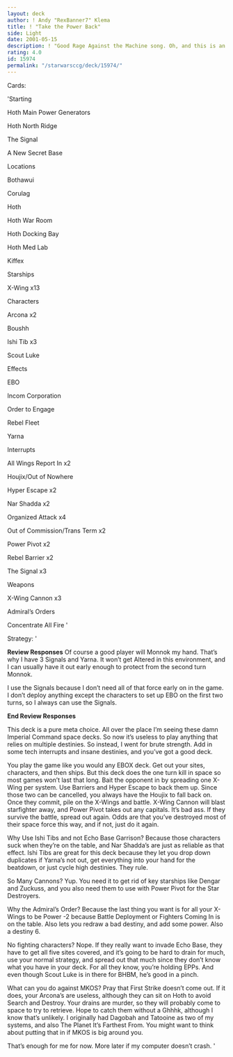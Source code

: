 ```yaml
---
layout: deck
author: ! Andy "RexBanner7" Klema
title: ! "Take the Power Back"
side: Light
date: 2001-05-15
description: ! "Good Rage Against the Machine song. Oh, and this is an EBOX deck."
rating: 4.0
id: 15974
permalink: "/starwarsccg/deck/15974/"
---
```

Cards: 

'Starting

Hoth Main Power Generators

Hoth North Ridge

The Signal

A New Secret Base


Locations

Bothawui

Corulag

Hoth

Hoth War Room

Hoth Docking Bay

Hoth Med Lab

Kiffex


Starships

X-Wing x13


Characters

Arcona x2

Boushh

Ishi Tib x3

Scout Luke


Effects

EBO

Incom Corporation

Order to Engage

Rebel Fleet

Yarna


Interrupts

All Wings Report In x2

Houjix/Out of Nowhere

Hyper Escape x2

Nar Shadda x2

Organized Attack x4

Out of Commission/Trans Term x2

Power Pivot x2

Rebel Barrier x2

The Signal x3


Weapons

X-Wing Cannon x3


Admiral’s Orders

Concentrate All Fire '

Strategy: '

**Review Responses** Of course a good player will Monnok my hand. That’s why I have 3 Signals and Yarna. It won’t get Altered in this environment, and I can usually have it out early enough to protect from the second turn Monnok.


I use the Signals because I don’t need all of that force early on in the game. I don’t deploy anything except the characters to set up EBO on the first two turns, so I always can use the Signals. 


**End Review Responses**


This deck is a pure meta choice. All over the place I’m seeing these damn Imperial Command space decks. So now it’s useless to play anything that relies on multiple destinies. So instead, I went for brute strength. Add in some tech interrupts and insane destinies, and you’ve got a good deck.


You play the game like you would any EBOX deck. Get out your sites, characters, and then ships. But this deck does the one turn kill in space so most games won’t last that long. Bait the opponent in by spreading one X-Wing per system. Use Barriers and Hyper Escape to back them up. Since those two can be cancelled, you always have the Houjix to fall back on. Once they commit, pile on the X-Wings and battle. X-Wing Cannon will blast starfighter away, and Power Pivot takes out any capitals. It’s bad ass. If they survive the battle, spread out again. Odds are that you’ve destroyed most of their space force this way, and if not, just do it again.


Why Use Ishi Tibs and not Echo Base Garrison? Because those characters suck when they’re on the table, and Nar Shadda’s are just as reliable as that effect. Ishi Tibs are great for this deck because they let you drop down duplicates if Yarna’s not out, get everything into your hand for the beatdown, or just cycle high destinies. They rule.


So Many Cannons? Yup. You need it to get rid of key starships like Dengar and Zuckuss, and you also need them to use with Power Pivot for the Star Destroyers. 


Why the Admiral’s Order? Because the last thing you want is for all your X-Wings to be Power -2 because Battle Deployment or Fighters Coming In is on the table. Also lets you redraw a bad destiny, and add some power. Also a destiny 6.


No fighting characters? Nope. If they really want to invade Echo Base, they have to get all five sites covered, and it’s going to be hard to drain for much, use your normal strategy, and spread out that much since they don’t know what you have in your deck. For all they know, you’re holding EPPs. And even though Scout Luke is in there for BHBM, he’s good in a pinch. 


What can you do against MKOS? Pray that First Strike doesn’t come out. If it does, your Arcona’s are useless, although they can sit on Hoth to avoid Search and Destroy. Your drains are murder, so they will probably come to space to try to retrieve. Hope to catch them without a Ghhhk, although I know that’s unlikely. I originally had Dagobah and Tatooine as two of my systems, and also The Planet It’s Farthest From. You might want to think about putting that in if MKOS is big around you. 


That’s enough for me for now. More later if my computer doesn’t crash.  '
